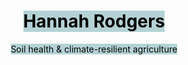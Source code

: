---
layout: page
title: '<mark style="background-color: #b4d2d5ff;">Hannah Rodgers</mark> '
subtitle: '<mark style="background-color: #b4d2d5ff;">Soil health & climate-resilient agriculture</mark> '
cover-img: images/landscape2.jpg
---